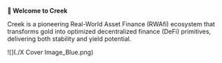 **🌊 Welcome to Creek**

Creek is a pioneering Real-World Asset Finance (RWAfi) ecosystem that transforms gold into optimized decentralized finance (DeFi) primitives, delivering both stability and yield potential.

![](./X Cover Image_Blue.png)
